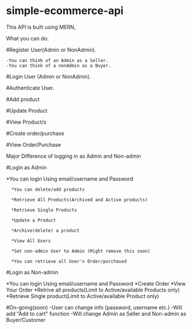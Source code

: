 # simple-ecommerce-api

This API is built using MERN,

What you can do:

#Register User(Admin or NonAdmin).

    -You can think of an Admin as a Seller.
    -You can think of a nonAdmin as a Buyer.
#Login User (Admin or NonAdmin).

#Authenticate User.

#Add product

#Update Product

#View Product/s

#Create order/purchase

#View Order/Purchase

Major Difference of logging in as Admin and Non-admin

#Login as Admin

  *You can login Using email/username and Password
  
      *You can delete/add products
      
      *Retrieve All Products(Archived and Active products)
      
      *Retrieve Single Products
      
      *Update a Product
      
      *Archive(delete) a product
      
      *View All Users
      
      *Set non-admin User to Admin (Might remove this soon)
      
      *You can retrieve all User's Order/purchased
      
#Login as Non-admin

  *You can login Using email/username and Password
      *Create Order
      *View Your Order
      *Retrive all products(Limit to Active/available Products only)
      *Retrieve Single product(Limit to Active/available Product only)

#On-going(soon)
  -User can change info (password, username etc.)
  -Will add "Add to cart" function
  -Will change Admin as Seller and Non-admin as Buyer/Customer
  
